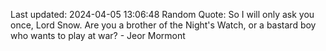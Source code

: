 Last updated: 2024-04-05 13:06:48
Random Quote: So I will only ask you once, Lord Snow.  Are you a brother of the Night's Watch, or a bastard boy who wants to play at war?  -  Jeor Mormont